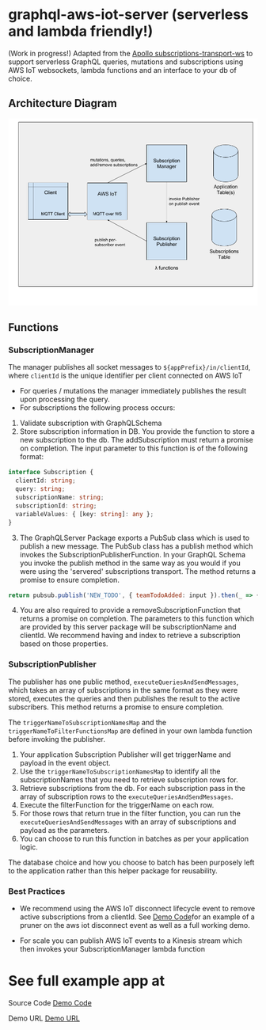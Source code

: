 # graphql-aws-iot-server (serverless and lambda friendly!)

(Work in progress!)
Adapted from the [Apollo subscriptions-transport-ws](https://github.com/apollographql/subscriptions-transport-ws) to support serverless GraphQL queries, mutations and subscriptions using AWS IoT websockets, lambda functions and an interface to your db  of choice.

## Architecture Diagram

![Architecture Diagram](images/server-diagram.png)

## Functions

### SubscriptionManager
The manager publishes all socket messages to `${appPrefix}/in/clientId`, where `clientId` is the unique identifier per client connected on AWS IoT
 * For queries / mutations the manager immediately publishes the result upon processing the query.
 * For subscriptions the following process occurs:
  1. Validate subscription with GraphQLSchema
  2. Store subscription information in DB. 
  You provide the function to store a new subscription to the db. The addSubscription must return a promise on completion. The  input parameter to this function is of the following format:
  ``` ts
 interface Subscription {
    clientId: string;
    query: string;
    subscriptionName: string;
    subscriptionId: string;
    variableValues: { [key: string]: any };
}
```
3. The GraphQLServer Package exports a PubSub class which is used to publish a new message. The PubSub class has a publish method which invokes the SubscriptionPublisherFunction. In your GraphQL Schema you invoke the publish method in the same way as you would if you were using the 'servered' subscriptions transport. The method returns a promise to ensure completion.
```js
return pubsub.publish('NEW_TODO', { teamTodoAdded: input }).then(_ => {...});
```

4. You are also required to provide a removeSubscriptionFunction that returns a promise on completion. The parameters to this function which are provided by this server package will be subscriptionName and clientId. We recommend having and index to retrieve a subscription based on those properties.

### SubscriptionPublisher

The publisher has one public method, `executeQueriesAndSendMessages`, which takes an array of subscriptions in the same format as they were stored, executes the queries and then publishes the result to the active subscribers. This method returns a promise to ensure completion. 

The `triggerNameToSubscriptionNamesMap` and the `triggerNameToFilterFunctionsMap` are defined in your own lambda function before invoking the publisher.

1. Your application Subscription Publisher will get triggerName and payload in the event object.
2. Use the `triggerNameToSubscriptionNamesMap` to identify all the subscriptionNames that you need to retrieve subscription rows for. 
3. Retrieve subscriptions from the db. For each subscription pass in the array of subscription rows to the `executeQueriesAndSendMessages`. 
4. Execute the filterFunction for the triggerName on each row.
5. For those rows that return true in the filter function, you can run the `executeQueriesAndSendMessages` with an array of subscriptions and payload as the parameters.
6. You can choose to run this function in batches as per your application logic. 

The database choice and how you choose to batch has been purposely left to the application rather than this helper package for reusability.

### Best Practices

* We recommend using the AWS IoT disconnect lifecycle event to remove active subscriptions from a clientId. 
See [Demo Code](https://github.com/ioxe/graphql-aws-iot-example)for an example of a pruner on the aws iot disconnect event as well as a full working demo.

* For scale you can publish AWS IoT events to a Kinesis stream which then invokes your SubscriptionManager lambda function

# See full example app at

Source Code
[Demo Code](https://github.com/ioxe/graphql-aws-iot-example)

Demo URL
[Demo URL](https://todo.girishnanda.com)



